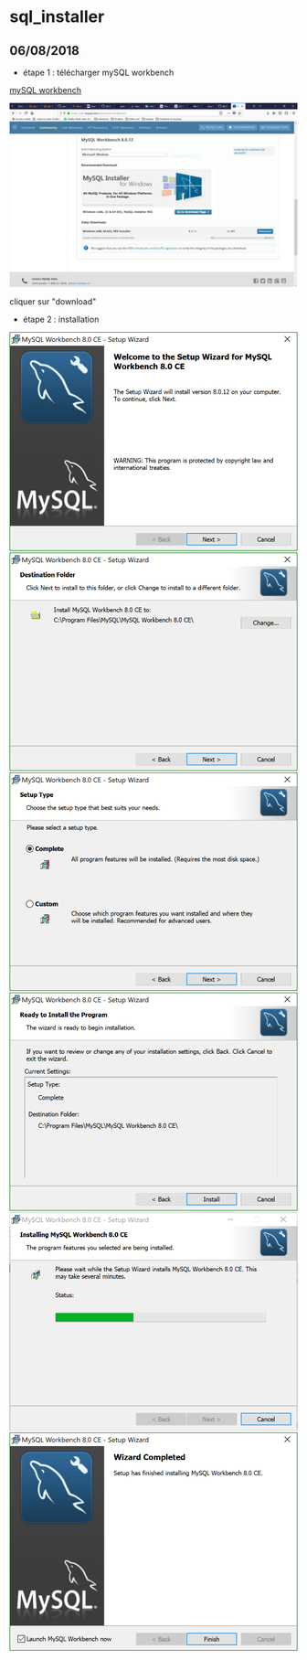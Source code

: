 # sql_installer

## 06/08/2018

* étape 1 : télécharger mySQL workbench

[mySQL workbench](https://dev.mysql.com/downloads/workbench/)

![telechargement](https://github.com/jbinaux/sql_installer/blob/master/img_readme/telechargement.PNG "telechargement")

cliquer sur "download"

* étape 2 : installation

![etape1](https://github.com/jbinaux/sql_installer/blob/master/img_readme/etape1.PNG "etape1")
![etape2](https://github.com/jbinaux/sql_installer/blob/master/img_readme/etape2.PNG "etape2")
![etape3](https://github.com/jbinaux/sql_installer/blob/master/img_readme/etape3.PNG "etape3")
![etape4](https://github.com/jbinaux/sql_installer/blob/master/img_readme/etape4.PNG "etape4")
![etape5](https://github.com/jbinaux/sql_installer/blob/master/img_readme/etape5.PNG "etape5")
![etape6](https://github.com/jbinaux/sql_installer/blob/master/img_readme/etape6.PNG "etape6")

